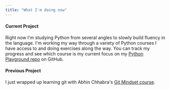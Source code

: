 ```yaml
---
title: "What I'm doing now"
---
```


#### Current Project
Right now I'm studying Python from several angles to slowly build fluency in the language. I'm working my way through a variety of Python courses I have access to and doing exercises along the way. You can track my progress and see which course is my current focus on my [Python Playground repo](https://github.com/0xConnorRhodes/python-playground) on GitHub.

#### Previous Project
I just wrapped up learning git with Abhin Chhabra's [Git Mindset course](/blog/git-mindset-course).
